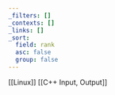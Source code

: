 ```yaml
---
_filters: []
_contexts: []
_links: []
_sort:
  field: rank
  asc: false
  group: false
---
```

[[Linux]]
[[C++ Input, Output]]

